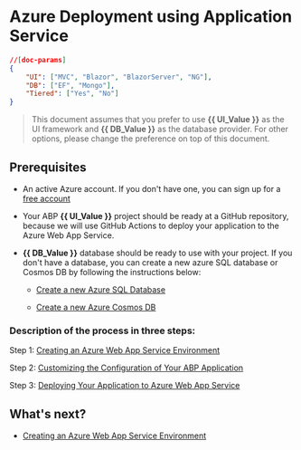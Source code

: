 # Azure Deployment using Application Service

````json
//[doc-params]
{
    "UI": ["MVC", "Blazor", "BlazorServer", "NG"],
    "DB": ["EF", "Mongo"],
    "Tiered": ["Yes", "No"]
}
````

> This document assumes that you prefer to use **{{ UI_Value }}** as the UI framework and **{{ DB_Value }}** as the database provider. For other options, please change the preference on top of this document.

## Prerequisites

- An active Azure account. If you don't have one, you can sign up for a [free account](https://azure.microsoft.com/en-us/free/)

- Your ABP **{{ UI_Value }}** project should be ready at a GitHub repository, because we will use GitHub Actions to deploy your application to the Azure Web App Service.

- **{{ DB_Value }}** database should be ready to use with your project. If you don't have a database, you can create a new azure SQL database or Cosmos DB by following the instructions below:

    - [Create a new Azure SQL Database](https://docs.microsoft.com/en-us/azure/azure-sql/database/single-database-create-quickstart?tabs=azure-portal)

    - [Create a new Azure Cosmos DB](https://docs.microsoft.com/en-us/azure/cosmos-db/create-cosmosdb-resources-portal)


### Description of the process in three steps:

Step 1: [Creating an Azure Web App Service Environment ](step1-create-azure-resources)

Step 2: [Customizing the Configuration of Your ABP Application](step2-configuration-application)

Step 3: [Deploying Your Application to Azure Web App Service](step3-deployment-github-action)


## What's next?

- [Creating an Azure Web App Service Environment](step1-create-azure-resources)
